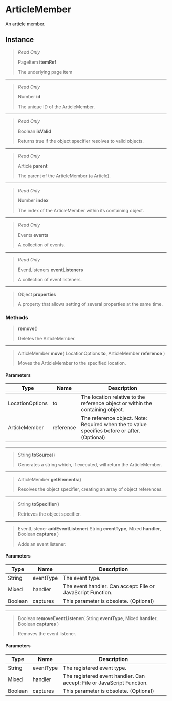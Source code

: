 # ArticleMember
An article member.

## Instance
> *Read Only* 
> 
> PageItem **itemRef** 
>
> The underlying page item
*** 
> *Read Only* 
> 
> Number **id** 
>
> The unique ID of the ArticleMember.
*** 
> *Read Only* 
> 
> Boolean **isValid** 
>
> Returns true if the object specifier resolves to valid objects.
*** 
> *Read Only* 
> 
> Article **parent** 
>
> The parent of the ArticleMember (a Article).
*** 
> *Read Only* 
> 
> Number **index** 
>
> The index of the ArticleMember within its containing object.
*** 
> *Read Only* 
> 
> Events **events** 
>
> A collection of events.
*** 
> *Read Only* 
> 
> EventListeners **eventListeners** 
>
> A collection of event listeners.
*** 
> Object **properties** 
>
> A property that allows setting of several properties at the same time.

### Methods
> **remove**()
> 
> Deletes the ArticleMember.
*** 
> ArticleMember **move**( LocationOptions **to**, ArticleMember **reference** )
> 
> Moves the ArticleMember to the specified location.
#### Parameters
| Type | Name | Description |
|---|---|---|
| LocationOptions | to | The location relative to the reference object or within the containing object. |
| ArticleMember | reference | The reference object. Note: Required when the to value specifies before or after. (Optional) |

*** 
> String **toSource**()
> 
> Generates a string which, if executed, will return the ArticleMember.
*** 
> ArticleMember **getElements**()
> 
> Resolves the object specifier, creating an array of object references.
*** 
> String **toSpecifier**()
> 
> Retrieves the object specifier.
*** 
> EventListener **addEventListener**( String **eventType**, Mixed **handler**, Boolean **captures** )
> 
> Adds an event listener.
#### Parameters
| Type | Name | Description |
|---|---|---|
| String | eventType | The event type. |
| Mixed | handler | The event handler. Can accept: File or JavaScript Function. |
| Boolean | captures | This parameter is obsolete. (Optional) |

*** 
> Boolean **removeEventListener**( String **eventType**, Mixed **handler**, Boolean **captures** )
> 
> Removes the event listener.
#### Parameters
| Type | Name | Description |
|---|---|---|
| String | eventType | The registered event type. |
| Mixed | handler | The registered event handler. Can accept: File or JavaScript Function. |
| Boolean | captures | This parameter is obsolete. (Optional) |


